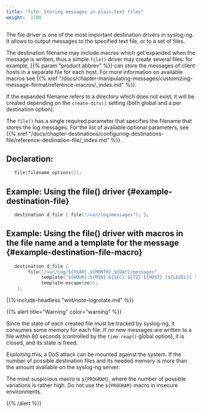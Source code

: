 ```yaml
---
title: "file: Storing messages in plain-text files"
weight:  1100
---
```

<!-- DISCLAIMER: This file is based on the syslog-ng Open Source Edition documentation https://github.com/balabit/syslog-ng-ose-guides/commit/2f4a52ee61d1ea9ad27cb4f3168b95408fddfdf2 and is used under the terms of The syslog-ng Open Source Edition Documentation License. The file has been modified by Axoflow. -->

The file driver is one of the most important destination drivers in syslog-ng. It allows to output messages to the specified text file, or to a set of files.

The destination filename may include macros which get expanded when the message is written, thus a simple `file()` driver may create several files: for example, {{% param "product.abbrev" %}} can store the messages of client hosts in a separate file for each host. For more information on available macros see {{% xref "/docs/chapter-manipulating-messages/customizing-message-format/reference-macros/_index.md" %}}.

If the expanded filename refers to a directory which does not exist, it will be created depending on the `create-dirs()` setting (both global and a per destination option).

The `file()` has a single required parameter that specifies the filename that stores the log messages. For the list of available optional parameters, see {{% xref "/docs/chapter-destinations/configuring-destinations-file/reference-destination-file/_index.md" %}}.


## Declaration:

```c
   file(filename options());

```



## Example: Using the file() driver {#example-destination-file}

```c
   destination d_file { file("/var/log/messages"); };

```



## Example: Using the file() driver with macros in the file name and a template for the message {#example-destination-file-macro}

```c
   destination d_file {
        file("/var/log/${YEAR}.${MONTH}.${DAY}/messages"
             template("${HOUR}:${MIN}:${SEC} ${TZ} ${HOST} [${LEVEL}] ${MESSAGE}\n")
             template-escape(no));
    };

```


{{% include-headless "wnt/note-logrotate.md" %}}

{{% alert title="Warning" color="warning" %}}

Since the state of each created file must be tracked by syslog-ng, it consumes some memory for each file. If no new messages are written to a file within 60 seconds (controlled by the `time-reap()` global option), it is closed, and its state is freed.

Exploiting this, a DoS attack can be mounted against the system. If the number of possible destination files and its needed memory is more than the amount available on the syslog-ng server.

The most suspicious macro is `${PROGRAM}`, where the number of possible variations is rather high. Do not use the `${PROGRAM}` macro in insecure environments.

{{% /alert %}}
